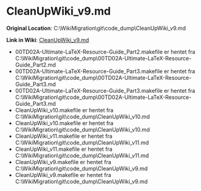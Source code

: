 # CleanUpWiki_v9.md

**Original Location**: C:\WikiMigration\git\code_dump\CleanUpWiki_v9.md

**Link in Wiki**: [CleanUpWiki_v9.md](https://github.com/itnett/FTD02N/wiki/CleanUpWiki_v9)
- 00TD02A-Ultimate-LaTeX-Resource-Guide_Part2.makefile er hentet fra C:\WikiMigration\git\code_dump\00TD02A-Ultimate-LaTeX-Resource-Guide_Part2.md
- 00TD02A-Ultimate-LaTeX-Resource-Guide_Part3.makefile er hentet fra C:\WikiMigration\git\code_dump\00TD02A-Ultimate-LaTeX-Resource-Guide_Part3.md
- 00TD02A-Ultimate-LaTeX-Resource-Guide_Part3.makefile er hentet fra C:\WikiMigration\git\code_dump\00TD02A-Ultimate-LaTeX-Resource-Guide_Part3.md
- CleanUpWiki_v10.makefile er hentet fra C:\WikiMigration\git\code_dump\CleanUpWiki_v10.md
- CleanUpWiki_v10.makefile er hentet fra C:\WikiMigration\git\code_dump\CleanUpWiki_v10.md
- CleanUpWiki_v11.makefile er hentet fra C:\WikiMigration\git\code_dump\CleanUpWiki_v11.md
- CleanUpWiki_v11.makefile er hentet fra C:\WikiMigration\git\code_dump\CleanUpWiki_v11.md
- CleanUpWiki_v9.makefile er hentet fra C:\WikiMigration\git\code_dump\CleanUpWiki_v9.md
- CleanUpWiki_v9.makefile er hentet fra C:\WikiMigration\git\code_dump\CleanUpWiki_v9.md
